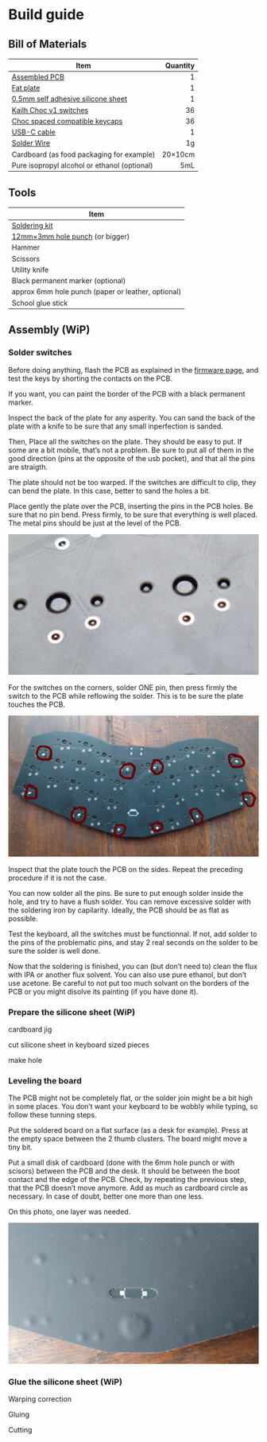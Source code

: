 # Build guide

## Bill of Materials

|Item                                                                                                       |Quantity|
|-----------------------------------------------------------------------------------------------------------|-------:|
|[Assembled PCB](pcb/gerbers/)                                                                              |       1|
|[Fat plate](cad)                                                                                           |       1|
|[0.5mm self adhesive silicone sheet](https://www.aliexpress.com/item/1005003938672544.html)                |       1|
|[Kailh Choc v1 switches](https://lowprokb.ca/collections/switches/products/ambients-silent-choc-switches)  |      36|
|[Choc spaced compatible keycaps](https://lowprokb.ca/collections/keycaps/products/ldsa-low-profile-blank-keycaps)|36|
|[USB-C cable](https://www.aliexpress.com/item/1005003058092715.html)                                       |       1|
|[Solder Wire](https://www.aliexpress.com/item/1005007053733373.html)                                       |      1g|
|Cardboard (as food packaging for example)                                                                  | 20×10cm|
|Pure isopropyl alcohol or ethanol (optional)                                                               |     5mL|

## Tools

|Item                                                                                    |
|----------------------------------------------------------------------------------------|
|[Soldering kit](https://www.aliexpress.com/item/4000019437594.html)                     |
|[12mm×3mm hole punch](https://www.aliexpress.com/item/1005005796385084.html) (or bigger)|
|Hammer                                                                                  |
|Scissors                                                                                |
|Utility knife                                                                           |
|Black permanent marker (optional)                                                       |
|approx 6mm hole punch (paper or leather, optional)                                      |
|School glue stick                                                                       |

## Assembly (WiP)

### Solder switches

Before doing anything, flash the PCB as explained in the [firmware
page](firmware/), and test the keys by shorting the contacts on the
PCB.

If you want, you can paint the border of the PCB with a black
permanent marker.

Inspect the back of the plate for any asperity. You can sand the back
of the plate with a knife to be sure that any small inperfection is
sanded.

Then, Place all the switches on the plate. They should be easy to
put. If some are a bit mobile, that’s not a problem. Be sure to put
all of them in the good direction (pins at the opposite of the usb
pocket), and that all the pins are straigth.

The plate should not be too warped. If the switches are difficult to
clip, they can bend the plate. In this case, better to sand the holes
a bit.

Place gently the plate over the PCB, inserting the pins in the PCB
holes. Be sure that no pin bend. Press firmly, to be sure that
everything is well placed. The metal pins should be just at the level
of the PCB.

![Pins depth closeup](images/building-pin-depth-closeup.jpg)

For the switches on the corners, solder ONE pin, then press firmly the
switch to the PCB while reflowing the solder. This is to be sure the
plate touches the PCB.

![Corner pins to solder](images/building-solder-corner-pins.jpg)

Inspect that the plate touch the PCB on the sides. Repeat the
preceding procedure if it is not the case.

You can now solder all the pins. Be sure to put enough solder inside
the hole, and try to have a flush solder. You can remove excessive
solder with the soldering iron by capilarity. Ideally, the PCB should
be as flat as possible.

Test the keyboard, all the switches must be functionnal. If not, add
solder to the pins of the problematic pins, and stay 2 real seconds on
the solder to be sure the solder is well done.

Now that the soldering is finished, you can (but don’t need to) clean
the flux with IPA or another flux solvent. You can also use pure
ethanol, but don’t use acetone. Be careful to not put too much solvant
on the borders of the PCB or you might disolve its painting (if you
have done it).

### Prepare the silicone sheet (WiP)

cardboard jig

cut silicone sheet in keyboard sized pieces

make hole

### Leveling the board

The PCB might not be completely flat, or the solder join might be a
bit high in some places. You don’t want your keyboard to be wobbly
while typing, so follow these tunning steps.

Put the soldered board on a flat surface (as a desk for
example). Press at the empty space between the 2 thumb clusters. The
board might move a tiny bit.

Put a small disk of cardboard (done with the 6mm hole punch or with
scisors) between the PCB and the desk. It should be between the boot
contact and the edge of the PCB. Check, by repeating the previous
step, that the PCB doesn’t move anymore. Add as much as cardboard
circle as necessary. In case of doubt, better one more than one less.

On this photo, one layer was needed.

![Leveling spacer](images/building-leveling-spacer.jpg)

### Glue the silicone sheet (WiP)

Warping correction

Gluing

Cutting
